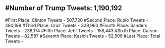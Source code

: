 #Number of Trump Tweets: 1,190,192
---
#First Place: Clinton Tweets - 507,720
#Second Place: Rubio Tweets - 480,198
#Third Place: Cruz Tweets - 329,960
#Fourth Place: Sanders Tweets - 238,174
#Fifth Place: Jeb! Tweets - 158,443
#Sixth Place: Carson Tweets - 82,587
#Seventh Place: Kasich Tweets - 52,506
#Last Place: Total Tweets -  
